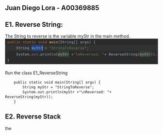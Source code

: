 ## Juan Diego Lora - A00369885

## E1. Reverse String:
The String to reverse is the variable myStr in the main method.<br>
![text](https://github.com/JD-Lora1/Stack-and-Queue/blob/main/ReverseString.png)<br><br>
Run the class E1_ReverseString

        public static void main(String[] args) {
            String myStr = "StringToReverse";
            System.out.println(myStr +"\nReversed: "+ ReverseString(myStr));
        }
## E2. Reverse Stack
the